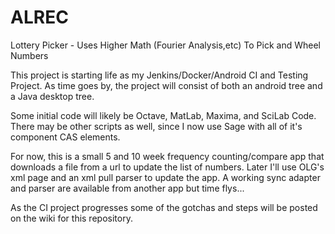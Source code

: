 # ALREC  
Lottery Picker - Uses Higher Math (Fourier Analysis,etc) To Pick and Wheel Numbers

This project is starting life as my Jenkins/Docker/Android CI and Testing Project.
As time goes by, the project will consist of both an android tree and a Java desktop tree.

Some initial code will likely be Octave, MatLab, Maxima, and SciLab Code.
There may be other scripts as well, since I now use Sage with all of it's component CAS elements.

For now, this is a small 5 and 10 week frequency counting/compare app that downloads a file 
from a url to update the list of numbers. Later I'll use OLG's xml page and an xml pull parser
to update the app. A working sync adapter and parser are available from another app but time flys...

As the CI project progresses some of the gotchas and  steps will be posted on the wiki for this repository.



